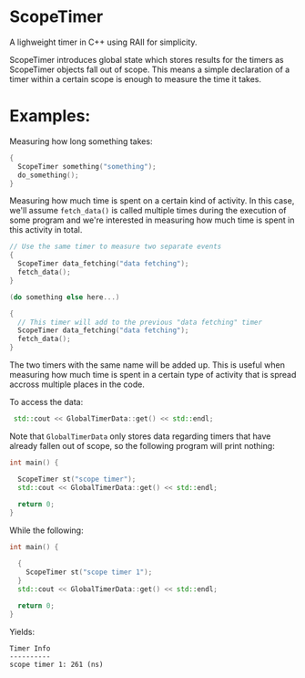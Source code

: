 # ScopeTimer
A lighweight timer in C++ using RAII for simplicity. 

ScopeTimer introduces global state which stores results for the timers as ScopeTimer objects fall out of scope. This means a simple declaration of a timer within a certain scope is enough to measure the time it takes. 

# Examples: 

Measuring how long something takes:

```cpp
{
  ScopeTimer something("something");
  do_something();
}
```
Measuring how much time is spent on a certain kind of activity.
In this case, we'll assume `fetch_data()` is called multiple times during the execution of some program and we're interested in measuring how much time is spent in this activity in total.

```cpp
// Use the same timer to measure two separate events
{
  ScopeTimer data_fetching("data fetching");
  fetch_data(); 
} 

(do something else here...)

{ 
  // This timer will add to the previous "data fetching" timer 
  ScopeTimer data_fetching("data fetching");
  fetch_data();
} 
```

The two timers with the same name will be added up. This is useful when measuring how much time is spent in a certain type of activity that is spread accross multiple places in the code.

To access the data:

```cpp
 std::cout << GlobalTimerData::get() << std::endl;
```

Note that `GlobalTimerData` only stores data regarding timers that have already fallen out of scope, so the following program will print nothing:

```cpp
int main() {

  ScopeTimer st("scope timer");
  std::cout << GlobalTimerData::get() << std::endl;
  
  return 0;
}
```

While the following:

```cpp
int main() {

  {
    ScopeTimer st("scope timer 1");
  }
  std::cout << GlobalTimerData::get() << std::endl;
  
  return 0;
}
```
Yields:

```
Timer Info
----------
scope timer 1: 261 (ns)
```


   
